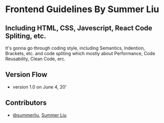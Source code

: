# Frontend Guidelines By Summer Liu

## Including HTML, CSS, Javescript, React Code Spliting, etc.

It's gonna go through coding style, including Semantics, Indention, Brackets, etc.
and code spliting which mostly about Performance, Code Reusability, Clean Code, erc.

## Version Flow
* version 1.0 on June 4, 20'

## Contributors
* [@summerliu](https://github.com/summerliu), [Summer Liu](https://summerliu.co/)